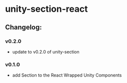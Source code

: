 # unity-section-react

## Changelog:

### v0.2.0
- update to v0.2.0 of unity-section

### v0.1.0
- add Section to the React Wrapped Unity Components
